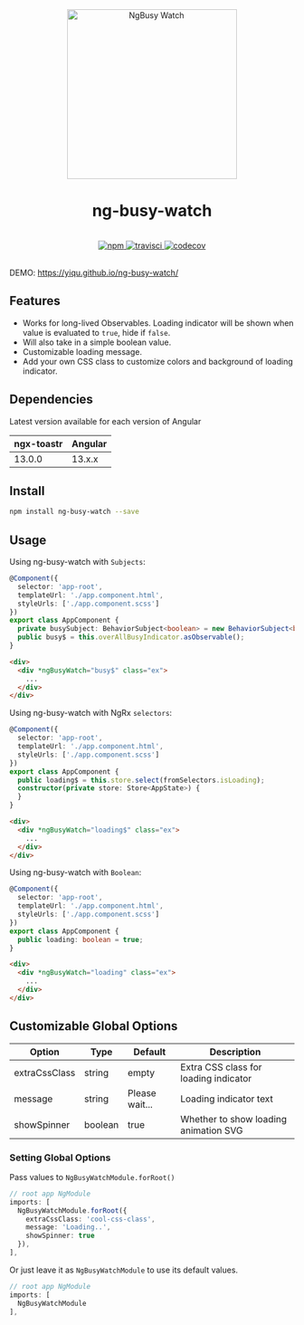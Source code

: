 <div align="center">
  <img src="" width="300" alt="NgBusy Watch">
  <br>
  <h1>ng-busy-watch</h1>
  <br>
  <a href="https://www.npmjs.org/package/ngx-toastr">
    <img src="https://badge.fury.io/js/ng-busy-watch.svg" alt="npm">
  </a>
  <a href="https://app.travis-ci.com/github/yiqu/ng-busy-watch">
    <img src="https://app.travis-ci.com/yiqu/ng-busy-watch.svg?branch=master" alt="travisci">
  </a>
  <a href="https://www.npmjs.com/package/ng-busy-watch">
    <img src="https://img.shields.io/npm/dt/ng-busy-watch?color=%23006600&logoColor=%23006600" alt="codecov">
  </a>
  <br>
  <br>
</div>

DEMO: https://yiqu.github.io/ng-busy-watch/

## Features

- Works for long-lived Observables. Loading indicator will be shown when value is evaluated to `true`, hide if `false`.
- Will also take in a simple boolean value.
- Customizable loading message.
- Add your own CSS class to customize colors and background of loading indicator.

## Dependencies

Latest version available for each version of Angular

| ngx-toastr | Angular     |
| ---------- | ----------- |
| 13.0.0     | 13.x.x      |

## Install

```bash
npm install ng-busy-watch --save
```

## Usage

Using ng-busy-watch with `Subjects`:

```typescript
@Component({
  selector: 'app-root',
  templateUrl: './app.component.html',
  styleUrls: ['./app.component.scss']
})
export class AppComponent {
  private busySubject: BehaviorSubject<boolean> = new BehaviorSubject<boolean>(false);
  public busy$ = this.overAllBusyIndicator.asObservable();
}
```

```html
<div>
  <div *ngBusyWatch="busy$" class="ex">
    ...
  </div>
</div>
```

Using ng-busy-watch with NgRx `selectors`:

```typescript
@Component({
  selector: 'app-root',
  templateUrl: './app.component.html',
  styleUrls: ['./app.component.scss']
})
export class AppComponent {
  public loading$ = this.store.select(fromSelectors.isLoading);
  constructor(private store: Store<AppState>) {
  }
}
```

```html
<div>
  <div *ngBusyWatch="loading$" class="ex">
    ... 
  </div>
</div>
```

Using ng-busy-watch with `Boolean`:

```typescript
@Component({
  selector: 'app-root',
  templateUrl: './app.component.html',
  styleUrls: ['./app.component.scss']
})
export class AppComponent {
  public loading: boolean = true;
}
```

```html
<div>
  <div *ngBusyWatch="loading" class="ex">
    ... 
  </div>
</div>
```

## Customizable Global Options
| Option                  | Type    | Default                            | Description                                                                                                   |
| ----------------------- | ------- | ---------------------------------- | ------------------------------------------------------------------ |
| extraCssClass               | string  | empty                                  | Extra CSS class for loading indicator           |
| message             | string | Please wait...                              | Loading indicator text                          |
| showSpinner             | boolean  | true | Whether to show loading animation SVG                            |


### Setting Global Options

Pass values to `NgBusyWatchModule.forRoot()`

```typescript
// root app NgModule
imports: [
  NgBusyWatchModule.forRoot({
    extraCssClass: 'cool-css-class',
    message: 'Loading..',
    showSpinner: true
  }),
],
```

Or just leave it as `NgBusyWatchModule` to use its default values.

```typescript
// root app NgModule
imports: [
  NgBusyWatchModule
],
